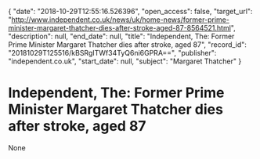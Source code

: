 {
  "date": "2018-10-29T12:55:16.526396", 
  "open_access": false, 
  "target_url": "http://www.independent.co.uk/news/uk/home-news/former-prime-minister-margaret-thatcher-dies-after-stroke-aged-87-8564521.html", 
  "description": null, 
  "end_date": null, 
  "title": "Independent, The: Former Prime Minister Margaret Thatcher dies after stroke, aged 87", 
  "record_id": "20181029T125516/kBSRgITWf34TyQ6ni6GPRA==", 
  "publisher": "independent.co.uk", 
  "start_date": null, 
  "subject": "Margaret Thatcher"
}

# Independent, The: Former Prime Minister Margaret Thatcher dies after stroke, aged 87

None